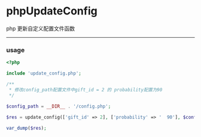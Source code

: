 # phpUpdateConfig
php 更新自定义配置文件函数

---

### usage

```php
<?php

include 'update_config.php';

/**
 * 修改config_path配置文件中gift_id = 2 的 probability配置为90
 */
 
$config_path = __DIR__ . '/config.php';

$res = update_config(['gift_id' => 2], ['probability' => '  90'], $config_path);

var_dump($res);
```
